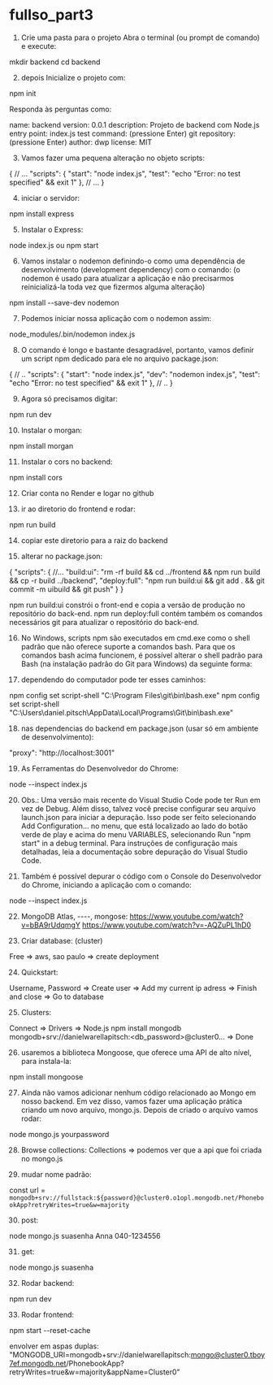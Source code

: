 # fullso_part3

1. Crie uma pasta para o projeto
Abra o terminal (ou prompt de comando) e execute:

mkdir backend
cd backend

2. depois  Inicialize o projeto com:

npm init

Responda às perguntas como:

name: backend
version: 0.0.1
description: Projeto de backend com Node.js
entry point: index.js
test command: (pressione Enter)
git repository: (pressione Enter)
author: dwp
license: MIT

3. Vamos fazer uma pequena alteração no objeto scripts:

{
  // ...
  "scripts": {
    "start": "node index.js",
    "test": "echo \"Error: no test specified\" && exit 1"
  },
  // ...
}

4. iniciar o servidor:

npm install express

5. Instalar o Express:

node index.js
ou
npm start

6. Vamos instalar o nodemon definindo-o como uma dependência de desenvolvimento (development dependency) com o comando:
(o nodemon é usado para atualizar a aplicação e não precisarmos reinicializá-la toda vez que fizermos alguma alteração)

npm install --save-dev nodemon

7. Podemos iniciar nossa aplicação com o nodemon assim:

node_modules/.bin/nodemon index.js

8. O comando é longo e bastante desagradável, portanto, vamos definir um script npm dedicado para ele no arquivo package.json:

{
  // ..
  "scripts": {
    "start": "node index.js",
    "dev": "nodemon index.js",
    "test": "echo \"Error: no test specified\" && exit 1"
  },
  // ..
}

9. Agora só precisamos digitar:

npm run dev

10. Instalar o morgan:

npm install morgan

11. Instalar o cors no backend:

npm install cors

12. Criar conta no Render e logar no github

13. ir ao diretorio do frontend e rodar:

npm run build

14. copiar este diretorio para a raiz do backend

15. alterar no package.json:

{
  "scripts": {
    //...
    "build:ui": "rm -rf build && cd ../frontend && npm run build && cp -r build ../backend",
    "deploy:full": "npm run build:ui && git add . && git commit -m uibuild && git push"
  }
}

npm run build:ui        constrói o front-end e copia a versão de produção no repositório do back-end. 
npm run deploy:full     contém também os comandos necessários git para atualizar o repositório do back-end.

16. No Windows, scripts npm são executados em cmd.exe como o shell padrão que não oferece suporte a 
comandos bash. Para que os comandos bash acima funcionem, é possível alterar o shell padrão para Bash 
(na instalação padrão do Git para Windows) da seguinte forma:

17. dependendo do computador pode ter esses caminhos:

npm config set script-shell "C:\\Program Files\\git\\bin\\bash.exe"
npm config set script-shell "C:\\Users\\daniel.pitsch\\AppData\\Local\\Programs\\Git\\bin\\bash.exe"

18. nas dependencias do backend em package.json (usar só em ambiente de desenvolvimento):

"proxy": "http://localhost:3001"

19. As Ferramentas do Desenvolvedor do Chrome:

node --inspect index.js

20. Obs.: Uma versão mais recente do Visual Studio Code pode ter Run em vez de Debug. Além disso, talvez você 
precise configurar seu arquivo launch.json para iniciar a depuração. Isso pode ser feito selecionando Add Configuration... 
no menu, que está localizado ao lado do botão verde de play e acima do menu VARIABLES, selecionando Run "npm start" in a 
debug terminal. Para instruções de configuração mais detalhadas, leia a documentação sobre depuração do Visual Studio Code.

21. Também é possível depurar o código com o Console do Desenvolvedor do Chrome, iniciando a aplicação com o comando:

node --inspect index.js

22. MongoDB Atlas, ----, mongose:
https://www.youtube.com/watch?v=bBA9rUdqmgY
https://www.youtube.com/watch?v=-AQZuPL1hD0

23. Criar database: (cluster)

Free => aws, sao paulo => create deployment

24. Quickstart:

Username, Password => Create user => Add my current ip adress => Finish and close => Go to database

25. Clusters:

Connect => Drivers => Node.js
npm install mongodb
mongodb+srv://danielwarellapitsch:<db_password>@cluster0...  => Done

26. usaremos a biblioteca Mongoose, que oferece uma API de alto nível, para instala-la:

npm install mongoose

27. Ainda não vamos adicionar nenhum código relacionado ao Mongo em nosso backend. Em vez disso, 
vamos fazer uma aplicação prática criando um novo arquivo, mongo.js.
Depois de criado o arquivo vamos rodar:

node mongo.js yourpassword

28. Browse collections:
Collections => podemos ver que a api que foi criada no mongo.js

29. mudar nome padrão:

const url =
  `mongodb+srv://fullstack:${password}@cluster0.o1opl.mongodb.net/PhonebookApp?retryWrites=true&w=majority`
 

30. post:

node mongo.js suasenha Anna 040-1234556

31. get:

node mongo.js suasenha

32. Rodar backend:

npm run dev

33. Rodar frontend:

npm start --reset-cache

envolver em aspas duplas: 
 "MONGODB_URI=mongodb+srv://danielwarellapitsch:mongo@cluster0.tboy7ef.mongodb.net/PhonebookApp?retryWrites=true&w=majority&appName=Cluster0"